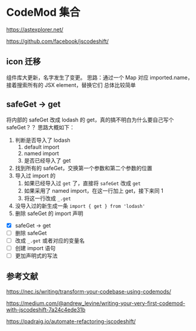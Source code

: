 # CodeMod 集合

https://astexplorer.net/

https://github.com/facebook/jscodeshift/

## icon 迁移

组件库大更新，名字发生了变更。
思路：通过一个 Map 对应 imported.name，接着搜索所有的 JSX element，替换它们
总体比较简单

## safeGet -> get

将内部的 safeGet 改成 lodash 的 get，真的搞不明白为什么要自己写个 safeGet？？
思路大概如下：

1. 判断是否导入了 lodash
   1. default import
   2. named import
   3. 是否已经导入了 get
2. 找到所有的 safeGet，交换第一个参数和第二个参数的位置
3. 导入过 import 的
   1. 如果已经导入过 `get` 了，直接将 `safeGet` 改成 `get`
   2. 如果采用了 named import，在这一行加上 get，接下来同 1
   3. 将这一行改成 `_.get`
4. 没导入过的新生成一条 `import { get } from 'lodash'`
5. 删除 safeGet 的 import 声明

- [x] safeGet -> get
- [ ] 删除 safeGet
- [ ] 改成 `_.get` 或者对应的变量名
- [ ] 创建 import 语句
- [ ] 更加声明式的写法

## 参考文献

https://nec.is/writing/transform-your-codebase-using-codemods/

https://medium.com/@andrew_levine/writing-your-very-first-codemod-with-jscodeshift-7a24c4ede31b

https://padraig.io/automate-refactoring-jscodeshift/

